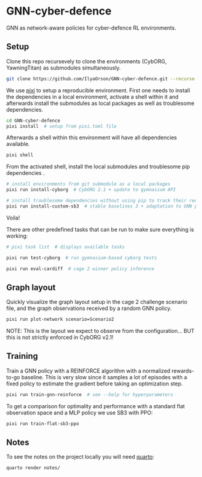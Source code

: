 # GNN-cyber-defence

GNN as network-aware policies for cyber-defence RL environments.

## Setup

Clone this repo recursevely to clone the environments (CybORG, YawningTitan) as submodules simultaneously.

```bash
git clone https://github.com/IlyaOrson/GNN-cyber-defence.git --recurse-submodules -j3
```

We use [pixi](https://github.com/prefix-dev/pixi) to setup a reproducible environment.
First one needs to install the dependencies in a local environment, activate a shell within it and afterwards install the submodules as local packages as well as troublesome dependencies.

```bash
cd GNN-cyber-defence
pixi install  # setup from pixi.toml file
```

Afterwards a shell within this environment will have all dependencies available.

```bash
pixi shell
```

From the activated shell, install the local submodules and troublesome pip dependencies .

```bash
# install environments from git submodule as a local packages
pixi run install-cyborg  # CybORG 2.1 + update to gymnasium API

# install troublesome dependencies without using pip to track their requirements
pixi run install-custom-sb3  # stable baselines 3 + adaptation to GNN policies and graph environment
```

Voila!


There are other predefined tasks that can be run to make sure everything is working:

```bash
# pixi task list  # displays available tasks

pixi run test-cyborg  # run gymnasium-based cyborg tests

pixi run eval-cardiff  # cage 2 winner policy inference
```

## Graph layout

Quickly visualize the graph layout setup in the cage 2 challenge scenario file,
and the graph observations received by a random GNN policy.

```bash
pixi run plot-network scenario=Scenario2
```

NOTE: This is the layout we expect to observe from the configuration... BUT this is not strictly enforced in CybORG v2.1!

## Training

Train a GNN policy with a REINFORCE algorithm with a normalized rewards-to-go baseline.
This is very slow since it samples a lot of episodes with a fixed policy to estimate the gradient before taking an optimization step.

```bash
pixi run train-gnn-reinforce  # see --help for hyperparameters
```

To get a comparison for optimality and performance with a standard flat observation space and a MLP policy we use SB3 with PPO:

```bash
pixi run train-flat-sb3-ppo
```

## Notes

To see the notes on the project locally you will need [quarto](https://quarto.org):

```bash
quarto render notes/
```
